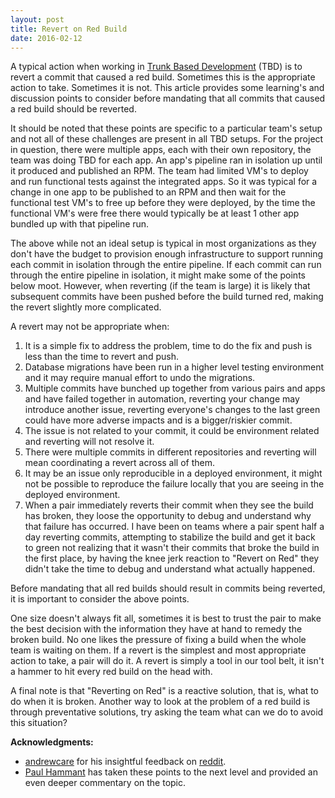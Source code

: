 ```yaml
---
layout: post
title: Revert on Red Build
date: 2016-02-12
---
```


A typical action when working in [Trunk Based
Development](http://paulhammant.com/2013/04/05/what-is-trunk-based-development/)
(TBD) is to revert a commit that caused a red build. Sometimes this is the appropriate
action to take.  Sometimes it is not. This article provides some learning's and
discussion points to consider before mandating that all commits that caused a
red build should be reverted.

<!--more-->

It should be noted that these points are specific to a particular team's setup
and not all of these challenges are present in all TBD setups. For the project
in question, there were multiple apps, each with their own repository, the team
was doing TBD for each app. An app's pipeline ran in isolation up until it
produced and published an RPM. The team had limited VM's to deploy and run
functional tests against the integrated apps. So it was typical for a
change in one app to be published to an RPM and then wait for the functional
test VM's to free up before they were deployed, by the time the functional VM's
were free there would typically be at least 1 other app bundled up with that
pipeline run.

The above while not an ideal setup is typical in most organizations as they
don't have the budget to provision enough infrastructure to support running
each commit in isolation through the entire pipeline. If each commit can run
through the entire pipeline in isolation, it might make some of the points
below moot. However, when reverting (if the team is large) it is likely that
subsequent commits have been pushed before the build turned red, making the
revert slightly more complicated.

A revert may not be appropriate when:

1. It is a simple fix to address the problem, time to do the fix and push is
   less than the time to revert and push.
1. Database migrations have been run in a higher level testing environment and
   it may require manual effort to undo the migrations.
1. Multiple commits have bunched up together from various pairs and apps and
   have failed together in automation, reverting your change may introduce
   another issue, reverting everyone's changes to the last green could have
   more adverse impacts and is a bigger/riskier commit.
1. The issue is not related to your commit, it could be environment related and
   reverting will not resolve it.
1. There were multiple commits in different repositories and reverting will
   mean coordinating a revert across all of them.
1. It may be an issue only reproducible in a deployed environment, it might not
   be possible to reproduce the failure locally that you are seeing in the
   deployed environment.
1. When a pair immediately reverts their commit when they see the build has
   broken, they loose the opportunity to debug and understand why that failure
   has occurred. I have been on teams where a pair spent half a day reverting
   commits, attempting to stabilize the build and get it back to green not
   realizing that it wasn't their commits that broke the build in the first
   place, by having the knee jerk reaction to "Revert on Red" they didn't take
   the time to debug and understand what actually happened.

Before mandating that all red builds should result in commits being reverted,
it is important to consider the above points.

One size doesn't always fit all, sometimes it is best to trust the pair to make
the best decision with the information they have at hand to remedy the broken
build. No one likes the pressure of fixing a build when the whole team is
waiting on them. If a revert is the simplest and most appropriate action to
take, a pair will do it. A revert is simply a tool in our tool belt, it isn't a
hammer to hit every red build on the head with.

A final note is that "Reverting on Red" is a reactive solution, that is, what
to do when it is broken. Another way to look at the problem of a red build is
through preventative solutions, try asking the team what can we do to avoid
this situation?

**Acknowledgments:**

- [andrewcare](https://www.reddit.com/user/andrewcare) for his insightful
  feedback on
  [reddit](https://www.reddit.com/r/programming/comments/45l0fp/revert_on_red_build/).
- [Paul
  Hammant](http://paulhammant.com/2016/02/15/ci-breaking-builds-bisecting-and-reverting/)
  has taken these points to the next level and provided an even deeper
  commentary on the topic.
